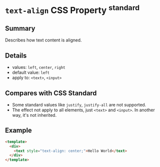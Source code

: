 # `text-align` CSS Property <sup>standard</sup>

## Summary

Describes how text content is aligned.

## Details

* values: `left`, `center`, `right`
* default value: `left`
* apply to: `<text>`, `<input>`

## Compares with CSS Standard

* Some standard values like `justify`, `justify-all` are not supported.
* The effect not apply to all elements, just `<text>` and `<input>`. In another way, it's not inherited.

## Example

```html
<template>
  <div>
    <text style="text-align: center;">Hello World</text>
  </div>
</template>
```
